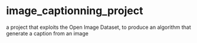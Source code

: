 # image_captionning_project
a project that exploits the Open Image Dataset, to produce an algorithm that generate a caption from an image
